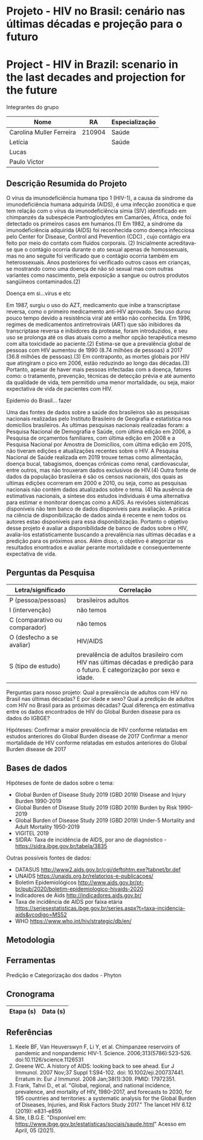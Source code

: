 # Projeto - HIV no Brasil: cenário nas últimas décadas e projeção para o futuro
# Project - HIV in Brazil: scenario in the last decades and projection for the future

Integrantes do grupo

Nome                     | RA    | Especialização
-------------------------| ------| --------------
Carolina Muller Ferreira | 210904| Saúde
Letícia                  |       | Saúde
Lucas                    |       |  
Paulo Victor             |       | 

## Descrição Resumida do Projeto
  O vírus da imunodeficiência humana tipo 1 (HIV-1), a causa da síndrome da imunodeficiência humana adquirida (AIDS), é uma infecção zoonótica e que tem relação com o vírus da imunodeficiência símia (SIV) identificado em chimpanzés da subespécie Pantroglodytes em Camarões, África, onde foi detectado os primeiros casos em humanos.(1)
  Em 1982, a síndrome da imunodeficiência adquirida (AIDS) foi reconhecida como doença infecciosa pelo Center for Disease, Control and Prevention (CDC) , cujo contágio era feito por meio do contato com fluidos corporais. (2) Inicialmente acreditava-se que o contágio ocorria durante o ato sexual apenas de homossexuais, mas no ano seguite foi verificado que o contágio ocorria também em heterossexuais. Anos posteriores foi verificado outros casos em crianças, se mostrando como uma doença de não só sexual mas com outras variantes como nascimento, pela exposição a sangue ou outros produtos sangüíneos contaminados.(2)
  
  Doença em si...vírus e etc
  
  Em 1987, surgiu o uso do AZT, medicamento que inibe a transcriptase reversa, como o primeiro medicamento anti-HIV aprovado. Seu uso durou pouco tempo devido a resistência viral até então não conhecida. Em 1996, regimes de medicamentos antirretrovirais (ART) que são inibidores da transcriptase reversa e inibidores da protease, foram introduzidos, e seu uso se prolonga até os dias atuais como a melhor opção terapêutica mesmo com alta toxicidade ao paciente.(2)
  Estima-se que a prevalência global de pessoas com HIV aumentou de 1990 (8.74 milhões de pessoas) a 2017 (36.8 milhões de pessoas).(3) Em contraponto, as mortes globais por HIV que atingiram o pico em 2006, estão reduzindo ao longo das décadas.(3) Portanto, apesar de haver mais pessoas infectadas com a doença, fatores como: o tratamento, prevenção, técnicas de detecção prévia e até aumento da qualidade de vida, tem permitido uma menor mortalidade, ou seja, maior expectativa de vida de pacientes com HIV.
  
  Epidemio do Brasil... fazer
  
  Uma das fontes de dados sobre a saúde dos brasileiros são as pesquisas nacionais realizadas pelo Instituto Brasileiro de Geografia e estatística nos domicílios brasileiros. As ultimas pesquisas nacionais realizadas foram: a Pesquisa Nacional de Demografia e Saúde, com última edição em 2006, a Pesquisa de orçamentos familiares, com última edição em 2008 e a Pesquisa Nacional por Amostra de Domicílios, com última edição em 2015, não tiveram edições e atualizações recentes sobre o HIV. A Pesquisa Nacional de Saúde realizada em 2019 trouxe temas como alimentação, doença bucal, tabagismos, doenças crônicas como renal, cardiovascular, entre outros, mas não trouxeram dados exclusivos de HIV.(4)
  Outra fonte de dados da população brasileira é são os censos nacionais, dos quais as ultimas edições ocorreram em 2000 e 2010, ou seja, como as pesquisas nacionais não contém dados atualizados sobre o tema. (4) 
  Na ausência de estimativas nacionais, a síntese dos estudos individuais é uma alternativa para estimar e monitorar doenças como a AIDS. As revisões sistemáticas disponíveis não tem banco de dados disponíveis para avaliação. A prática na ciência de disponibilização de dados ainda é recente e nem todos os autores estao disponíveis para essa disponibilização. 
    Portanto o objetivo desse projeto é avaliar a disponibilidade de banco de dados sobre o HIV, avalia-los estatisticamente buscando a prevalência nas ultimas décadas e a predição para os próximos anos. Além disso, o objetivo é ategorizar os resultados enontrados e avaliar perante mortalidade e consequentemente expectativa de vida.
     
## Perguntas da Pesquisa 
 
Letra/significado            | Correlação    
-----------------------------| ------
P (pessoa/pessoas)           | brasileiros adultos
I (intervenção)              | não temos
C (comparativo ou comparador)| não temos
O (desfecho a se avaliar)    | HIV/AIDS
S (tipo de estudo)           | prevalência de adultos brasileiro com HIV nas últimas décadas e predição para o futuro. E categorização por sexo e idade.

Perguntas para nosso projeto:
Qual a prevalência de adultos com HIV no Brasil nas últimas décadas? E por idade e sexo?
Qual a predição de adultos com HIV no Brasil para as próximas décadas?
Qual diferença em estimativa entre os dados encontrados de HIV do Global Burden disease para os dados do IGBGE?

Hipóteses: Confirmar a maior prevalência de HIV conforme relatadas em estudos anteriores do Global Burden disease de 2017
           Confirmar a menor mortalidade de HIV conforme relatadas em estudos anteriores do Global Burden disease de 2017
           

## Bases de dados
Hipóteses de fonte de dados sobre o tema:
* Global Burden of Disease Study 2019 (GBD 2019) Disease and Injury Burden 1990-2019
* Global Burden of Disease Study 2019 (GBD 2019) Burden by Risk 1990-2019
* Global Burden of Disease Study 2019 (GBD 2019) Under-5 Mortality and Adult Mortality 1950-2019
* VIGITEL 2019 
* SIDRA: Taxa de incidência de AIDS, por ano de diagnóstico - https://sidra.ibge.gov.br/tabela/3835

Outras possíveis fontes de dados:
* DATASUS http://www2.aids.gov.br/cgi/deftohtm.exe?tabnet/br.def
* UNAIDS https://unaids.org.br/relatorios-e-publicacoes/
* Boletim Epidemiológicos http://www.aids.gov.br/pt-br/pub/2020/boletim-epidemiologico-hivaids-2020
* Indicadores de Aids http://indicadores.aids.gov.br/
* Taxa de incidência de AIDS por faixa etária https://seriesestatisticas.ibge.gov.br/series.aspx?t=taxa-incidencia-aids&vcodigo=MS52
* WHO https://www.who.int/hiv/strategic/db/en/

## Metodologia



## Ferramentas

Predição e Categorização dos dados -  Phyton

## Cronograma

Etapa (s)                | Data (s)
-------------------------| ------


## Referências
1. Keele BF, Van Heuverswyn F, Li Y, et al. Chimpanzee reservoirs of pandemic and nonpandemic HIV-1. Science. 2006;313(5786):523-526. doi:10.1126/science.1126531
2. Greene WC. A history of AIDS: looking back to see ahead. Eur J Immunol. 2007 Nov;37 Suppl 1:S94-102. doi: 10.1002/eji.200737441. Erratum in: Eur J Immunol. 2008 Jan;38(1):309. PMID: 17972351.
3. Frank, Tahvi D., et al. "Global, regional, and national incidence, prevalence, and mortality of HIV, 1980–2017, and forecasts to 2030, for 195 countries and territories: a systematic analysis for the Global Burden of Diseases, Injuries, and Risk Factors Study 2017." The lancet HIV 6.12 (2019): e831-e859.
4. Site, I.B.G.E. "Disponível em: https://www.ibge.gov.br/estatisticas/sociais/saude.html" Acesso em April, 05 (2021).
